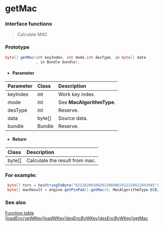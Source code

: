 # getMac

### Interface functions
> Calculate MAC

### Prototype

```java
byte[] getMac(int keyIndex, int mode,int desType, in byte[] data 
              , in Bundle bundle);
```

- #### Parameter
| Parameter | Class  | Description               |
| :-------- | :----- | :------------------------ |
| keyIndex  | int    | Work key index.           |
| mode      | int    | See **MacAlgorithmType**. |
| desType   | int    | Reserve.                  |
| data      | byte[] | Source data.              |
| bundle    | Bundle | Reserve.                  |

- #### Return
| Class  | Description                    |
| :----- | :----------------------------- |
| byte[] | Calculate the result from mac. |

### For example:

```java
 byte[] tsrc = hexStringToByte("6222620910029130840D2412220822043945");
 byte[] macResult = engine.getPinPad().getMac(0, MacAlgorithmType.ECB, 0, tsrc, new Bundle());
```



### See also

[Function table](../README.md) |[loadEncryptMKey](loadEncryptMKey.md)|[loadWKey](loadWKey.md)|[desEncByWKey](desEncByWKey.md)|[desEncByWKey](desEncByWKey.md)|[getMac](getMac.md)

